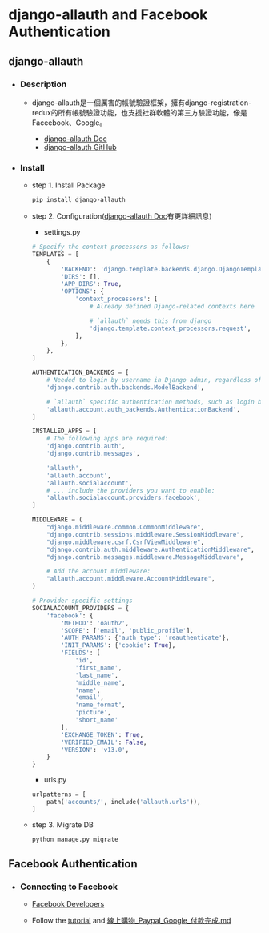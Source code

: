 # django-allauth and Facebook Authentication

## django-allauth

* ### Description

  * django-allauth是一個厲害的帳號驗證框架，擁有django-registration-redux的所有帳號驗證功能，也支援社群軟體的第三方驗證功能，像是Faceebook、Google。

    * [django-allauth Doc](https://django-allauth.readthedocs.io/en/latest/index.html)
    * [django-allauth GitHub](https://github.com/pennersr/django-allauth)

* ### Install

  * step 1. Install Package

    ```bash
    pip install django-allauth
    ```

  * step 2. Configuration([django-allauth Doc](https://django-allauth.readthedocs.io/en/latest/index.html)有更詳細訊息)

    * settings.py

    ```python
    # Specify the context processors as follows:
    TEMPLATES = [
        {
            'BACKEND': 'django.template.backends.django.DjangoTemplates',
            'DIRS': [],
            'APP_DIRS': True,
            'OPTIONS': {
                'context_processors': [
                    # Already defined Django-related contexts here

                    # `allauth` needs this from django
                    'django.template.context_processors.request',
                ],
            },
        },
    ]

    AUTHENTICATION_BACKENDS = [
        # Needed to login by username in Django admin, regardless of `allauth`
        'django.contrib.auth.backends.ModelBackend',

        # `allauth` specific authentication methods, such as login by email
        'allauth.account.auth_backends.AuthenticationBackend',
    ]

    INSTALLED_APPS = [
        # The following apps are required:
        'django.contrib.auth',
        'django.contrib.messages',

        'allauth',
        'allauth.account',
        'allauth.socialaccount',
        # ... include the providers you want to enable:
        'allauth.socialaccount.providers.facebook',
    ]

    MIDDLEWARE = (
        "django.middleware.common.CommonMiddleware",
        "django.contrib.sessions.middleware.SessionMiddleware",
        "django.middleware.csrf.CsrfViewMiddleware",
        "django.contrib.auth.middleware.AuthenticationMiddleware",
        "django.contrib.messages.middleware.MessageMiddleware",

        # Add the account middleware:
        "allauth.account.middleware.AccountMiddleware",
    )

    # Provider specific settings
    SOCIALACCOUNT_PROVIDERS = {
        'facebook': {
            'METHOD': 'oauth2',
            'SCOPE': ['email', 'public_profile'],
            'AUTH_PARAMS': {'auth_type': 'reauthenticate'},
            'INIT_PARAMS': {'cookie': True},
            'FIELDS': [
                'id',
                'first_name',
                'last_name',
                'middle_name',
                'name',
                'email',
                'name_format',
                'picture',
                'short_name'
            ],
            'EXCHANGE_TOKEN': True,
            'VERIFIED_EMAIL': False,
            'VERSION': 'v13.0',
        }
    }
    ```

    * urls.py

    ```python
    urlpatterns = [
        path('accounts/', include('allauth.urls')),
    ]
    ```

  * step 3. Migrate DB

    ```console
    python manage.py migrate
    ```

## Facebook Authentication

* ### Connecting to Facebook

  * [Facebook Developers](https://developers.facebook.com/apps/?show_reminder=true)

  * Follow the [tutorial](https://www.codesnail.com/facebook-authentication-in-django-using-django-allauth/) and [線上購物_Paypal_Google_付款完成.md](%E7%B7%9A%E4%B8%8A%E8%B3%BC%E7%89%A9_Paypal_Google_%E4%BB%98%E6%AC%BE%E5%AE%8C%E6%88%90.md)
